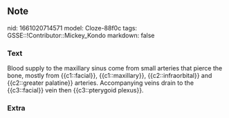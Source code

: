 ## Note
nid: 1661020714571
model: Cloze-88f0c
tags: GSSE::!Contributor::Mickey_Kondo
markdown: false

### Text
Blood supply to the maxillary sinus come from small arteries that pierce the bone, mostly from {{c1::facial}}, {{c1::maxillary}}, {{c2::infraorbital}} and {{c2::greater palatine}} arteries. Accompanying veins drain to the {{c3::facial}} vein then {{c3::pterygoid plexus}}.

### Extra


